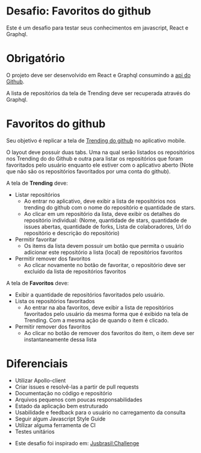 # Desafio: Favoritos do github

Este é um desafio para testar seus conhecimentos em javascript, React e Graphql.

# Obrigatório

O projeto deve ser desenvolvido em React e Graphql consumindo a [api do Github](https://developer.github.com/v4/).

A lista de repositórios da tela de Trending deve ser recuperada através do Graphql.

# Favoritos do github

Seu objetivo é replicar a tela de [Trending do github](https://github.com/trending) no aplicativo mobile.

O layout deve possuir duas tabs. Uma na qual serão listados os repositórios nos Trending do do Github e outra para listar os repositórios que foram favoritados pelo usuário enquanto ele estiver com o aplicativo aberto (Note que não são os repositórios favoritados por uma conta do github).

A tela de **Trending** deve:

- Listar repositórios
  - Ao entrar no aplicativo, deve exibir a lista de repositórios nos trending do github com o nome do repositório e quantidade de stars.
  - Ao clicar em um repositório da lista, deve exibir os detalhes do repositório individual: (Nome, quantidade de stars, quantidade de issues abertas, quantidade de forks, Lista de colaboradores, Url do repositório e descrição do repositório)
- Permitir favoritar
  - Os items da lista devem possuir um botão que permita o usuário adicionar este repositório a lista (local) de repositórios favoritos
- Permitir remover dos favoritos
  - Ao clicar novamente no botão de favoritar, o repositório deve ser excluído da lista de repositórios favoritos

A tela de **Favoritos** deve:

- Exibir a quantidade de repositórios favoritados pelo usuário.
- Lista os repositórios favoritados
  - Ao entrar na aba favoritos, deve exibir a lista de repositórios favoritados pelo usuário da mesma forma que é exibido na tela de Trending. Com a mesma ação de quando o item é clicado.
- Permitir remover dos favoritos
  - Ao clicar no botão de remover dos favoritos do item, o item deve ser instantaneamente dessa lista

# Diferenciais

- Utilizar Apollo-client
- Criar issues e resolvê-las a partir de pull requests
- Documentação no código e repositório
- Arquivos pequenos com poucas responsabilidades
- Estado da aplicação bem estruturado
- Usabilidade e feedback para o usuário no carregamento da consulta
- Seguir algum Javascript Style Guide
- Utilizar alguma ferramenta de CI
- Testes unitários

* Este desafio foi inspirado em: [Jusbrasil:Challenge](https://github.com/jusbrasil/careers/blob/master/challenges/02-carrinho-de-compras.md)
